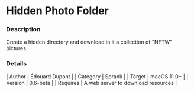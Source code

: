 # Hidden Photo Folder

### Description
Create a hidden directory and download in it a collection of "NFTW" pictures.

### Details
| Author   | Édouard Dupont |
| Category | Sprank |
| Target   | macOS 11.0+ |
| Version  | 0.6-beta |
| Requires | A web server to download resources |
